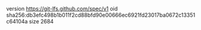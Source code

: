 version https://git-lfs.github.com/spec/v1
oid sha256:db3efc498b1b011f2cd88bfd90e00666ec6921fd23017ba0672c13351c64104a
size 2684
